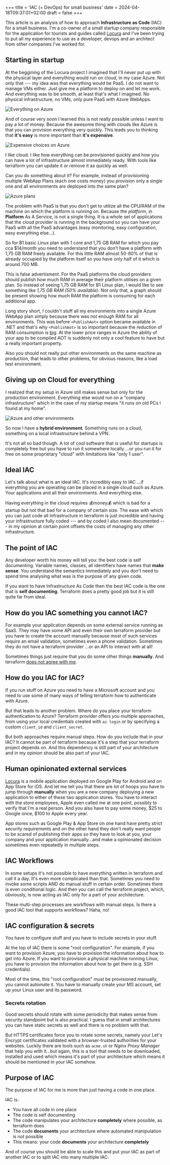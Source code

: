+++
title = 'IAC (+ DevOps) for small business'
date = 2024-04-18T09:37:01+02:00
draft = false
+++

This article is an analysis of how to approach **Infrastructure as Code** (IAC) for a small business. I'm a co-owner of a small startup company responsible for the application for tourists and guides called [Locura](https://play.google.com/store/apps/details?id=cz.projectport.locura&hl=en&gl=US) and I've been trying to put all my experience to use as a developer, devops and an architect from other companies I've worked for.

## Starting in startup
At the beggining of the Locura project I imagined that I'll never put up with the physical layer and everything would run on cloud, in my case Azure. Not only that --- my idea was that everything would be PaaS. I do not want to manage VMs either. Just give me a platform to deploy on and let me work. And everything was to be smooth, at least that's what I imagined. No physical infrastructure, no VMs, only pure PaaS with Azure WebApps.

![Everything on Azure](/posts/images/iacdevops/azure1.png)

And of course very soon I learned this is not really possible unless I want to pay a lot of money. Because the awesome thing with clouds like Azure is that you can provision everything very quickly. This leads you to thinking that **it's easy** is more important than **it's expensive**.

![Expensive choices on Azure](/posts/images/iacdevops/azurepricey.png)

I like cloud. I like how everything can be provisioned quickly and how you can have a lot of infrastructure almost immediately ready. With tools like terraform you can update it or remove it as quickly as well.

Can you do something about it? For example, instead of provisioning multiple WebApp Plans (each one costs money) you provision only a single one and all environments are deployed into the same plan?

![Azure plans](/posts/images/iacdevops/azureplan.png)

The problem with PaaS is that you don't get to utilize all the CPU/RAM of the machine on which the platform is running on. Because the *platform*, in **Platform** As A Service, is not a single thing. It is a whole set of applications that the cloud provider is running in the background so you can have your PaaS with all the PaaS advantages (easy monitoring, easy configuration, easy everything else...).

So for B1 basic Linux plan with 1 core and 1,75 GB RAM for which you pay cca $14/month you need to understand that you don't have a platform with 1,75 GB RAM freely available. For this little RAM almost 50-60% of that is already occupied by the platform itself so you have only half of it which is around 700 MB.

This is false advertisment. For the PaaS platforms the cloud providers should publish how much RAM in average their platform utilises on a given plan. So instead of seeing 1,75 GB RAM for B1 Linux plan, I would like to see something like *1,75 GB RAM (50% available)*. Not only that, a graph should be present showing how much RAM the platform is consuming for each additional app.

Long story short, I couldn't stuff all my environments into a single Azure WebApp plan simply because there was not enough RAM for all environments. This was before `<PublishAot>` option became available in .NET and that's why `<PublishAot>` is so important because the reduction of RAM consumption is [big](https://learn.microsoft.com/en-us/aspnet/core/fundamentals/native-aot?view=aspnetcore-8.0). At the lower price ranges in Azure the ability of your app to be compiled AOT is suddenly not only a cool feature to have but a really important property.

Also you should not really put other environments on the same machine as production, that leads to other problems, for obvious reasons, like a load test environment.

## Giving up on Cloud for everything

I realized that my setup in Azure still makes sense but only for the production environment. Everything else would run on a "company infrastructure" which in the case of my startup means "it runs on old PCs I found at my home".

![Azure and other environments](/posts/images/iacdevops/azure_local.png)

So now I have a **hybrid environment**. Something runs on a cloud, something on a local infrastructure behind a VPN.

It's not all so bad though. A lot of cool software that is useful for startups is completely free but you have to run it somewhere locally ...or you run it for free on some proprietary "cloud" with limitations like "only 1 user".

## Ideal IAC

Let's talk about what is an ideal IAC. It's incredibly easy to IAC ...if everything you are operating can be placed in a single cloud such as Azure. Your applications and all their environments. And everything else.

Having everything in the cloud requires 💰money💰 which is bad for a startup but not that bad for a company of certain size. The ease with which you can just code all infrastructure in terraform is just incredible and having your infrastructure fully coded --- and by coded I also mean documented --- in my opinion at certain point offsets the costs of managing any other infrastructure.

## The point of IAC

Any developer worth his money will tell you: the best code is self documenting. Variable names, classes, all identifiers have names that **make sense**. You understand the semantics immediately and you don't need to spend time analysing what was is the purpose of any given code.

If you want to have Infrastructure As Code then the best IAC code is the one that is **self documenting**. Terraform does a pretty good job but it is still quite far from ideal.

## How do you IAC something you cannot IAC?

For example your application depends on some external service running as SaaS. They may have some API and even their own terraform provider but you have to create the account manually because most of such services require an email validation, sometimes even a phone validation. Sometimes they do not have a terraform provider ...or an API to interact with at all!

Sometimes things just require that you do some other things **manually**. And terraform [does not agree with me](https://github.com/hashicorp/terraform/issues/32062#issuecomment-1439133883).

## How do you IAC for IAC?

If you run stuff on Azure you need to have a Microsoft account and you need to use some of many ways of telling terraform how to authenticate with Azure.

But that leads to another problem. Where do you place your terraform authentication to Azure? Terraform provider offers you multiple approaches, from using your local credentials created with `az login` or by specifying a custom `client_id` and `client_secret`. 

But both approaches require manual steps. How do you include that in your IAC? It cannot be part of terraform because it's a step that your terraform project depends on. And this dependency is still part of your architecture and in my opinion should be also part of your IAC.

## Human opinionated external services

[Locura](https://play.google.com/store/apps/details?id=cz.projectport.locura&hl=en&gl=US) is a mobile application deployed on Google Play for Android and on App Store for iOS. And let me tell you that there are lot of hoops you have to jump through **manually** when you are a new company deploying a new application to either of these two application stores. You have to interact with the store employees, Apple even called me at one point, possibly to verify that I'm a real person. And you also have to pay some money, $25 to Google once, $100 to Apple every year.

App stores such as Google Play & App Store on one hand have pretty strict security requirements and on the other hand they don't really want people to be scared of publishing their apps so they have to look at you, your company and your application manually...and make a opinionated decision sometimes even repeatedly in multiple steps.

## IAC Workflows

In some setups it's not possible to have everything written in terraform and call it a day. It's even more complicated than that. Sometimes you need to invoke some scripts AND do manual stuff in certain order. Sometimes there is even conditional logic. And then you can call the terraform project, which, obviously, is now acting as IAC only for a part of your architecture.

These multi-step processes are workflows with manual steps. Is there a good IAC tool that supports workflows? Haha, no!

## IAC configuration & secrets

You have to configure stuff and you have to include secrets in your stuff.

At the top of IAC there is some "root configuration". For example, if you want to provision Azure, you have to provision the information about how to get into Azure. If you want to provision a physical machine running Linux, you have to provision the information about how to get there (e.g. SSH credentials). 

Most of the time, this "root configuration" must be provisioned manually, you cannot automate it. You have to manually create your MS account, set up your Linux user and its password.

### Secrets rotation

Good secrets should rotate with some periodicity that makes sense from security standpoint but is also practical. I guess that in small architectures you can have static secrets as well and there is no problem with that.

But HTTPS certificates force you to rotate some secrets, namely your Let's Encrypt certificates validated with a browser-trusted authorities for your websites. Luckily there are tools such as `acme.sh` or *Nginx Proxy Manager* that help you with it...but again, this is a tool that needs to be downloaded, installed and used which means it's part of your architecture which means it should be mentioned in your IAC somehow.

## Purpose of IAC

The purpose of IAC for me is more than just having a code in one place.

IAC is:
- You have all code in one place
- The code is self documenting
- The code manipulates your architecture **completely** where possible, as terraform does
- The code **documents** your architecture where automated manipulation is not possible
- This means: your code **documents** your architecture **completely**

And of course you should be able to scale this and put your IAC as part of another IAC or to split IAC into many multiple IAC.   
